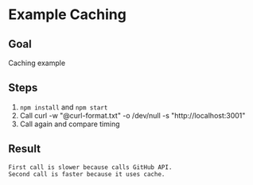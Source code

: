 # Example Caching

## Goal

Caching example

## Steps

1. `npm install` and `npm start`
2. Call curl -w "@curl-format.txt" -o /dev/null -s "http://localhost:3001"
3. Call again and compare timing

## Result

```
First call is slower because calls GitHub API.
Second call is faster because it uses cache.
```
